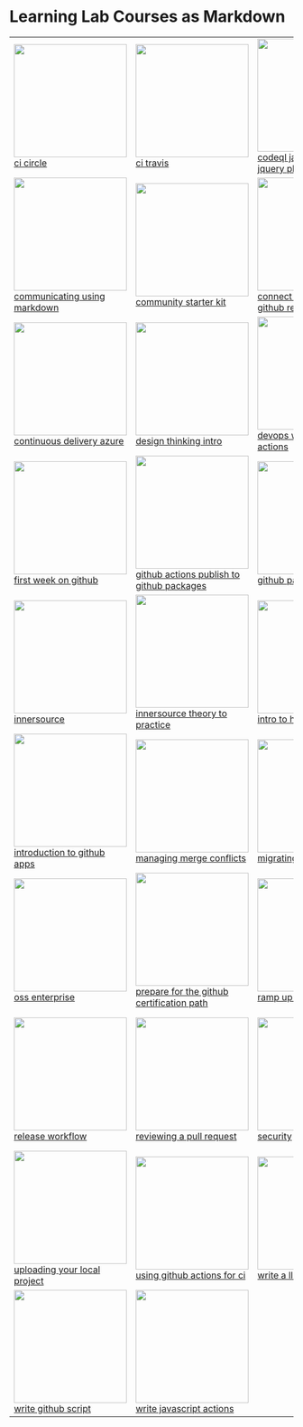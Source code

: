 # Learning Lab Courses as Markdown

| | | | |
| -- | -- | -- | -- |
| [<img src="https://repository-images.githubusercontent.com/160369709/8e483d80-586d-11ea-9576-9c0b48cc2e45" width="200">](/ci-circle.md) <br> [ci circle](/ci-circle.md) |[<img src="https://repository-images.githubusercontent.com/162143652/0e6ea300-586e-11ea-84ed-742413a23188" width="200">](/ci-travis.md) <br> [ci travis](/ci-travis.md) |[<img src="https://avatars.githubusercontent.com/u/2036237?s=400&v=4" width="200">](/codeql-javascript-unsafe-jquery-plugin.md) <br> [codeql javascript unsafe jquery plugin](/codeql-javascript-unsafe-jquery-plugin.md) |[<img src="https://avatars.githubusercontent.com/u/2036237?s=400&v=4" width="200">](/codeql-uboot.md) <br> [codeql uboot](/codeql-uboot.md) |
| [<img src="https://repository-images.githubusercontent.com/138594823/a91ab200-586d-11ea-971b-49617147d94e" width="200">](/communicating-using-markdown.md) <br> [communicating using markdown](/communicating-using-markdown.md) |[<img src="https://repository-images.githubusercontent.com/139497182/9dc78680-586d-11ea-89da-f8fda1a0a468" width="200">](/community-starter-kit.md) <br> [community starter kit](/community-starter-kit.md) |[<img src="https://repository-images.githubusercontent.com/206795795/9607e200-586d-11ea-97a7-4ecd37d628fc" width="200">](/connect-the-dots-in-a-github-repository.md) <br> [connect the dots in a github repository](/connect-the-dots-in-a-github-repository.md) |[<img src="https://repository-images.githubusercontent.com/218276307/de270480-586d-11ea-960e-88f9624b4941" width="200">](/continuous-delivery-aws.md) <br> [continuous delivery aws](/continuous-delivery-aws.md) |
| [<img src="https://repository-images.githubusercontent.com/247808107/d6de8f80-684a-11ea-97d2-5705e8595f0d" width="200">](/continuous-delivery-azure.md) <br> [continuous delivery azure](/continuous-delivery-azure.md) |[<img src="https://repository-images.githubusercontent.com/241418935/e2c8de00-6380-11ea-9005-c96c0efd65be" width="200">](/design-thinking-intro.md) <br> [design thinking intro](/design-thinking-intro.md) |[<img src="https://avatars.githubusercontent.com/u/2036237?s=400&v=4" width="200">](/devops-with-github-actions.md) <br> [devops with github actions](/devops-with-github-actions.md) |[<img src="https://avatars.githubusercontent.com/u/2036237?s=400&v=4" width="200">](/first-day-on-github.md) <br> [first day on github](/first-day-on-github.md) |
| [<img src="https://avatars.githubusercontent.com/u/2036237?s=400&v=4" width="200">](/first-week-on-github.md) <br> [first week on github](/first-week-on-github.md) |[<img src="https://repository-images.githubusercontent.com/216605017/627c7780-57db-11ea-990b-17c6ffdff523" width="200">](/github-actions-publish-to-github-packages.md) <br> [github actions publish to github packages](/github-actions-publish-to-github-packages.md) |[<img src="https://repository-images.githubusercontent.com/139185178/e16dc080-586c-11ea-8483-f28caf36a352" width="200">](/github-pages.md) <br> [github pages](/github-pages.md) |[<img src="https://repository-images.githubusercontent.com/200244092/c64f8080-586d-11ea-9f2b-fc72525069dd" width="200">](/hello-github-actions.md) <br> [hello github actions](/hello-github-actions.md) |
| [<img src="https://repository-images.githubusercontent.com/179742490/dadf4900-586c-11ea-86d8-51df4a7f783e" width="200">](/innersource.md) <br> [innersource](/innersource.md) |[<img src="https://avatars.githubusercontent.com/u/2036237?s=400&v=4" width="200">](/innersource-theory-to-practice.md) <br> [innersource theory to practice](/innersource-theory-to-practice.md) |[<img src="https://repository-images.githubusercontent.com/134285701/635de980-586d-11ea-9220-1a3211239c30" width="200">](/intro-to-html.md) <br> [intro to html](/intro-to-html.md) |[<img src="https://repository-images.githubusercontent.com/136195276/40cbd080-586d-11ea-94a3-6ca7934240ad" width="200">](/introduction-to-github.md) <br> [introduction to github](/introduction-to-github.md) |
| [<img src="https://repository-images.githubusercontent.com/150165582/e7b06c80-586d-11ea-8147-4bbfe5a7eaa4" width="200">](/introduction-to-github-apps.md) <br> [introduction to github apps](/introduction-to-github-apps.md) |[<img src="https://repository-images.githubusercontent.com/139188904/57722780-586d-11ea-8e74-8484f7ff7b43" width="200">](/managing-merge-conflicts.md) <br> [managing merge conflicts](/managing-merge-conflicts.md) |[<img src="https://repository-images.githubusercontent.com/139504208/4e815600-586d-11ea-8a49-3c4e95226613" width="200">](/migrating-your-repository.md) <br> [migrating your repository](/migrating-your-repository.md) |[<img src="undefined" width="200">](/notating-with-lilypond.md) <br> [notating with lilypond](/notating-with-lilypond.md) |
| [<img src="https://repository-images.githubusercontent.com/186608614/00b91d80-586e-11ea-8cf5-0d15e8e42ead" width="200">](/oss-enterprise.md) <br> [oss enterprise](/oss-enterprise.md) |[<img src="https://avatars.githubusercontent.com/u/2036237?s=400&v=4" width="200">](/prepare-for-the-github-certification-path.md) <br> [prepare for the github certification path](/prepare-for-the-github-certification-path.md) |[<img src="https://avatars.githubusercontent.com/u/2036237?s=400&v=4" width="200">](/ramp-up-on-git-and-github.md) <br> [ramp up on git and github](/ramp-up-on-git-and-github.md) |[<img src="https://repository-images.githubusercontent.com/192620780/3eb64180-586e-11ea-9178-b8a0245411b7" width="200">](/react-course.md) <br> [react course](/react-course.md) |
| [<img src="https://repository-images.githubusercontent.com/155359349/f0a13e00-586d-11ea-8d2c-40a17f4ee083" width="200">](/release-workflow.md) <br> [release workflow](/release-workflow.md) |[<img src="https://repository-images.githubusercontent.com/149791379/3578a500-586d-11ea-9ac3-39087235fe44" width="200">](/reviewing-a-pull-request.md) <br> [reviewing a pull request](/reviewing-a-pull-request.md) |[<img src="https://repository-images.githubusercontent.com/146712073/d450d180-586c-11ea-970c-db8c045bb792" width="200">](/security.md) <br> [security](/security.md) |[<img src="https://repository-images.githubusercontent.com/217131252/e134dd00-57fa-11ea-9b3d-5e0060cd29ab" width="200">](/security-strategy-essentials.md) <br> [security strategy essentials](/security-strategy-essentials.md) |
| [<img src="https://repository-images.githubusercontent.com/139493629/c438f200-586c-11ea-99da-b64e59deeed3" width="200">](/uploading-your-local-project.md) <br> [uploading your local project](/uploading-your-local-project.md) |[<img src="https://repository-images.githubusercontent.com/208895884/d36c6f80-586d-11ea-843a-e3d599e19549" width="200">](/using-github-actions-for-ci.md) <br> [using github actions for ci](/using-github-actions-for-ci.md) |[<img src="https://repository-images.githubusercontent.com/167021479/707ad880-586d-11ea-973f-688c4e8ab3e0" width="200">](/write-a-ll-course.md) <br> [write a ll course](/write-a-ll-course.md) |[<img src="https://repository-images.githubusercontent.com/225716226/6762dd00-6aa2-11ea-912d-7cfb0e2457f6" width="200">](/write-docker-actions.md) <br> [write docker actions](/write-docker-actions.md) |
| [<img src="https://repository-images.githubusercontent.com/245498811/791eea00-6dec-11ea-9903-b354ff714209" width="200">](/write-github-script.md) <br> [write github script](/write-github-script.md) |[<img src="https://repository-images.githubusercontent.com/225716723/812b4e80-586d-11ea-88cb-74a437c5dc3b" width="200">](/write-javascript-actions.md) <br> [write javascript actions](/write-javascript-actions.md) |